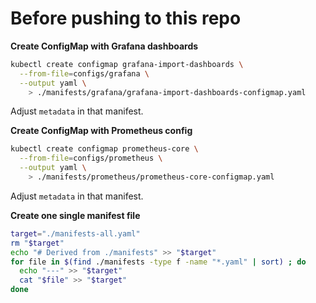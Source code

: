 # Before pushing to this repo

**Create ConfigMap with Grafana dashboards**

```bash
kubectl create configmap grafana-import-dashboards \
  --from-file=configs/grafana \
  --output yaml \
    > ./manifests/grafana/grafana-import-dashboards-configmap.yaml
```

Adjust `metadata` in that manifest.


**Create ConfigMap with Prometheus config**


```bash
kubectl create configmap prometheus-core \
  --from-file=configs/prometheus \
  --output yaml \
    > ./manifests/prometheus/prometheus-core-configmap.yaml
```

Adjust `metadata` in that manifest.


**Create one single manifest file**

```bash
target="./manifests-all.yaml"
rm "$target"
echo "# Derived from ./manifests" >> "$target"
for file in $(find ./manifests -type f -name "*.yaml" | sort) ; do
  echo "---" >> "$target"
  cat "$file" >> "$target"
done
```
